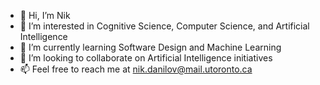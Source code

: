 - 👋 Hi, I’m Nik
- 👀 I’m interested in Cognitive Science, Computer Science, and Artificial Intelligence
- 🌱 I’m currently learning Software Design and Machine Learning
- 💞️ I’m looking to collaborate on Artificial Intelligence initiatives
- 📫 Feel free to reach me at nik.danilov@mail.utoronto.ca

<!---
nik-uoft/nik-uoft is a ✨ special ✨ repository because its `README.md` (this file) appears on your GitHub profile.
You can click the Preview link to take a look at your changes.
--->
